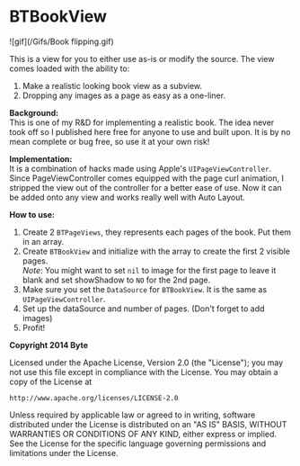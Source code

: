 BTBookView
==========

![gif](/Gifs/Book flipping.gif) 

This is a view for you to either use as-is or modify the source. The view comes loaded with the ability to:

1. Make a realistic looking book view as a subview.
2. Dropping any images as a page as easy as a one-liner.

**Background:**  
This is one of my R&D for implementing a realistic book. The idea never took off so I published here free for anyone to use and built upon. It is by no mean complete or bug free, so use it at your own risk! 

**Implementation:**  
It is a combination of hacks made using Apple's `UIPageViewController`. Since PageViewController comes equipped with the page curl animation, I stripped the view out of the controller for a better ease of use. Now it can be added onto any view and works really well with Auto Layout. 

**How to use:**

1. Create 2 `BTPageViews`, they represents each pages of the book. Put them in an array.
2. Create `BTBookView` and initialize with the array to create the first 2 visible pages.   
*Note*: You might want to set `nil` to image for the first page to leave it blank and set showShadow to `NO` for the 2nd page.
3. Make sure you set the `DataSource` for `BTBookView`. It is the same as `UIPageViewController`.
4. Set up the dataSource and number of pages. (Don't forget to add images)
5. Profit!

**Copyright 2014 Byte**

Licensed under the Apache License, Version 2.0 (the "License");
you may not use this file except in compliance with the License.
You may obtain a copy of the License at

    http://www.apache.org/licenses/LICENSE-2.0

Unless required by applicable law or agreed to in writing, software
distributed under the License is distributed on an "AS IS" BASIS,
WITHOUT WARRANTIES OR CONDITIONS OF ANY KIND, either express or implied.
See the License for the specific language governing permissions and
limitations under the License.
